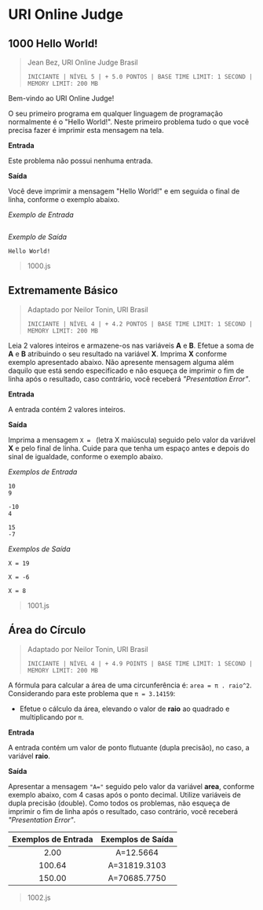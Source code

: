 # URI Online Judge

## 1000 Hello World!
> Jean Bez, URI Online Judge Brasil
> 
> `INICIANTE | NÍVEL 5 | + 5.0 PONTOS | BASE TIME LIMIT: 1 SECOND | MEMORY LIMIT: 200 MB`

Bem-vindo ao URI Online Judge!

O seu primeiro programa em qualquer linguagem de programação normalmente é o "Hello World!". Neste primeiro problema tudo o que você precisa fazer é imprimir esta mensagem na tela.

**Entrada**

Este problema não possui nenhuma entrada.

**Saída**

Você deve imprimir a mensagem "Hello World!" e em seguida o final de linha, conforme o exemplo abaixo.

_Exemplo de Entrada_	
```
```
_Exemplo de Saída_
```
Hello World!
```
> 1000.js

## Extremamente Básico
> Adaptado por Neilor Tonin, URI Brasil
> 
> `INICIANTE | NÍVEL 4 | + 4.2 PONTOS | BASE TIME LIMIT: 1 SECOND | MEMORY LIMIT: 200 MB`

Leia 2 valores inteiros e armazene-os nas variáveis **A** e **B**. Efetue a soma de **A** e **B** atribuindo o seu resultado na variável **X**. Imprima **X** conforme exemplo apresentado abaixo. Não apresente mensagem alguma além daquilo que está sendo especificado e não esqueça de imprimir o fim de linha após o resultado, caso contrário, você receberá _"Presentation Error"_.

**Entrada**

A entrada contém 2 valores inteiros.

**Saída**

Imprima a mensagem `X = ` (letra X maiúscula) seguido pelo valor da variável **X** e pelo final de linha. Cuide para que tenha um espaço antes e depois do sinal de igualdade, conforme o exemplo abaixo.

_Exemplos de Entrada_
```
10
9
```
```
-10
4
```
```
15
-7
```

_Exemplos de Saída_
```
X = 19
```
```
X = -6
```
```
X = 8
```
> 1001.js


## Área do Círculo
> Adaptado por Neilor Tonin, URI Brasil
> 
> `INICIANTE | NÍVEL 4 | + 4.9 POINTS | BASE TIME LIMIT: 1 SECOND | MEMORY LIMIT: 200 MB`

A fórmula para calcular a área de uma circunferência é: `area = π . raio^2`. Considerando para este problema que `π = 3.14159`:

- Efetue o cálculo da área, elevando o valor de **raio** ao quadrado e multiplicando por `π`.

**Entrada**

A entrada contém um valor de ponto flutuante (dupla precisão), no caso, a variável **raio**.

**Saída**

Apresentar a mensagem `"A="` seguido pelo valor da variável **area**, conforme exemplo abaixo, com 4 casas após o ponto decimal. Utilize variáveis de dupla precisão (double). Como todos os problemas, não esqueça de imprimir o fim de linha após o resultado, caso contrário, você receberá _"Presentation Error"_.

| Exemplos de Entrada | Exemplos de Saída |
|:-------------------:|:-----------------:|
| 2.00                | A=12.5664         |
| 100.64              | A=31819.3103        |
| 150.00                | A=70685.7750         |

> 1002.js